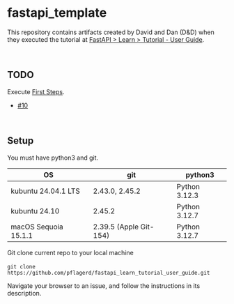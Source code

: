 # fastapi_template

This repository contains artifacts created by David and Dan (D&D) when they executed the tutorial at [FastAPI > Learn > Tutorial - User Guide](https://fastapi.tiangolo.com/tutorial/).

<br>

## TODO
   Execute [First Steps](https://fastapi.tiangolo.com/tutorial/first_steps/).
   * [#10](https://github.com/pflagerd/fastapi_learn_tutorial_user_guide/issues/10)

<br>

## Setup
You must have python3 and git.

| OS | git | python3 |
| -------- | -------- | -------- |
| kubuntu 24.04.1 LTS   | 2.43.0, 2.45.2   | Python 3.12.3   |
| kubuntu 24.10   | 2.45.2   | Python 3.12.7   |
| macOS Sequoia 15.1.1   | 2.39.5 (Apple Git-154)   | Python 3.12.7   |

Git clone current repo to your local machine

​	`git clone https://github.com/pflagerd/fastapi_learn_tutorial_user_guide.git`

Navigate your browser to an issue, and follow the instructions in its description.
